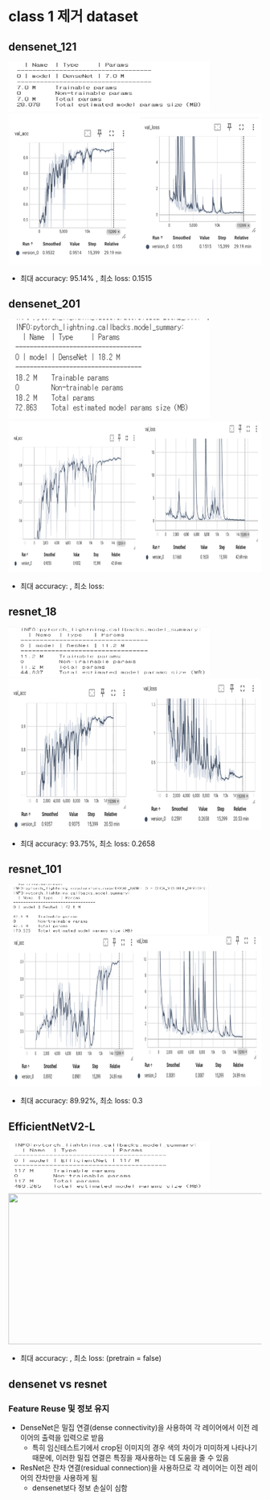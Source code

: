 
# class 1 제거 dataset
## densenet_121
<img src="https://github.com/ces0o/image_/blob/6189f36425833bb18c879e9211332c223a7d7388/d1.png" width="400" height="100">  

<img src="https://github.com/ces0o/image_/blob/ca28bc3ba3166797106bfe8adb328db9bb79754c/densenet121(false).png" width="900" height="300">  

* 최대 accuracy: 95.14% , 최소 loss: 0.1515

## densenet_201
<img src="https://github.com/ces0o/image_/blob/8110211f9582870ebb3951334d9cf4f9d80d2af6/18.2.png" width="400" height="200">  

<img src="https://github.com/ces0o/image_/blob/9edda1c31c1327a190a746a4655ecf3b6286ce41/RRRRR.png" width="900" height="300">  

* 최대 accuracy: , 최소 loss:

## resnet_18
<img src="https://github.com/ces0o/image_/blob/add7f64cf01b33bafbba4ed825cc1ffd35dd26f4/resnnnnn.png" width="400" height="100">  

<img src="https://github.com/ces0o/image_/blob/20d453769766848fdbb46572da3e0d03bf67106c/res.png" width="900" height="300">  

* 최대 accuracy: 93.75%, 최소 loss: 0.2658

## resnet_101
<img src="https://github.com/ces0o/image_/blob/825b157dc0749773542c0688f08dd02e9c12b25f/kik.png" width="400" height="100">  

<img src="https://github.com/ces0o/image_/blob/c277f42bfa39bc9a9a3a43e4bb3ce5dbaf08909d/res101.png" width="900" height="300"> 

* 최대 accuracy: 89.92%, 최소 loss: 0.3

## EfficientNetV2-L
<img src="https://github.com/ces0o/image_/blob/c277f42bfa39bc9a9a3a43e4bb3ce5dbaf08909d/eff.png" width="400" height="100"> 

<img src="" width="900" height="300">  

* 최대 accuracy: , 최소 loss: (pretrain = false)

## densenet vs resnet
### Feature Reuse 및 정보 유지  
* DenseNet은 밀집 연결(dense connectivity)을 사용하여 각 레이어에서 이전 레이어의 출력을 입력으로 받음
  * 특히 임신테스트기에서 crop된 이미지의 경우 색의 차이가 미미하게 나타나기 때문에, 이러한 밀집 연결은 특징을 재사용하는 데 도움을 줄 수 있음
* ResNet은 잔차 연결(residual connection)을 사용하므로 각 레이어는 이전 레이어의 잔차만을 사용하게 됨
   * densenet보다 정보 손실이 심함
 

